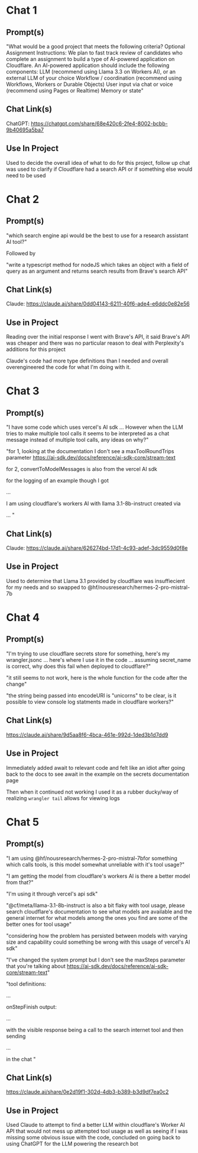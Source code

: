 # Chat 1
## Prompt(s)
"What would be a good project that meets the following criteria? Optional Assignment Instructions: We plan to fast track review of candidates who complete an assignment to build a type of AI-powered application on Cloudflare. An AI-powered application should include the following components: LLM (recommend using Llama 3.3 on Workers AI), or an external LLM of your choice Workflow / coordination (recommend using Workflows, Workers or Durable Objects) User input via chat or voice (recommend using Pages or Realtime) Memory or state"

## Chat Link(s)

ChatGPT: https://chatgpt.com/share/68e420c6-2fe4-8002-bcbb-9b40695a5ba7

## Use In Project

Used to decide the overall idea of what to do for this project, follow up chat was used to clarify if Cloudflare had a search API or if something else would need to be used

# Chat 2
## Prompt(s)

"which search engine api would be the best to use for a research assistant AI tool?"

Followed by

"write a typescript method for nodeJS which takes an object with a field of query as an argument and returns search results from Brave's search API"

## Chat Link(s)

Claude: https://claude.ai/share/0dd04143-6211-40f6-ade4-e6ddc0e82e56

## Use in Project

Reading over the initial response I went with Brave's API, it said Brave's API was cheaper and there was no particular reason to deal with Perplexity's additions for this project

Claude's code had more type definitions than I needed and overall overengineered the code for what I'm doing with it.

# Chat 3
## Prompt(s)

"I have some code which uses vercel's AI sdk ... However when the LLM tries to make multiple tool calls it seems to be interpreted as a chat message instead of multiple tool calls, any ideas on why?"

"for 1, looking at the documentation I don't see a maxToolRoundTrips parameter https://ai-sdk.dev/docs/reference/ai-sdk-core/stream-text

for 2, convertToModelMessages is also from the vercel AI sdk

for the logging of an example though I got

...

I am using cloudflare's workers AI with llama 3.1-8b-instruct created via

...
"

## Chat Link(s)

Claude: https://claude.ai/share/626274bd-17d1-4c93-adef-3dc9559d0f8e

## Use in Project

Used to determine that Llama 3.1 provided by cloudflare was insuffiecient for my needs and so swapped to @hf/nousresearch/hermes-2-pro-mistral-7b

# Chat 4

## Prompt(s)

"I'm trying to use cloudflare secrets store for something, here's my wrangler.jsonc ... here's where I use it in the code ... assuming secret_name is correct, why does this fail when deployed to cloudflare?"

"it still seems to not work, here is the whole function for the code after the change"

"the string being passed into encodeURI is "unicorns" to be clear, is it possible to view console log statments made in cloudflare workers?"

## Chat Link(s)

https://claude.ai/share/9d5aa8f6-4bca-461e-992d-1ded3b1d7dd9

## Use in Project

Immediately added await to relevant code and felt like an idiot after going back to the docs to see await in the example on the secrets documentation page

Then when it continued not working I used it as a rubber ducky/way of realizing `wrangler tail` allows for viewing logs

# Chat 5

## Prompt(s)

"I am using @hf/nousresearch/hermes-2-pro-mistral-7bfor something which calls tools, is this model somewhat unreliable with it's tool usage?"

"I am getting the model from cloudflare's workers AI is there a better model from that?"

"I'm using it through vercel's api sdk"

"@cf/meta/llama-3.1-8b-instruct is also a bit flaky with tool usage, please search cloudflare's documentation to see what models are available and the general internet for what models among the ones you find are some of the better ones for tool usage"

"considering how the problem has persisted between models with varying size and capability could something be wrong with this usage of vercel's AI sdk"

"I've changed the system prompt but I don't see the maxSteps parameter that you're talking about https://ai-sdk.dev/docs/reference/ai-sdk-core/stream-text"

"tool definitions:

...

onStepFinish output:

...

with the visible response being a call to the search internet tool and then sending 

...

in the chat
"

## Chat Link(s)

https://claude.ai/share/0e2d19f1-302d-4db3-b389-b3d9df7ea0c2

## Use in Project

Used Claude to attempt to find a better LLM within cloudflare's Worker AI API that would not mess up attempted tool usage as well as seeing if I was missing some obvious issue with the code, concluded on going back to using ChatGPT for the LLM powering the research bot
